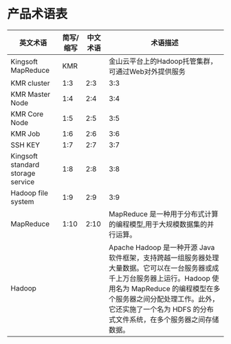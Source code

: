 # 产品术语表


| 英文术语 | 简写/缩写 | 中文术语 | 术语描述 |
| -- | -- | -- | -- |
| Kingsoft MapReduce | KMR |  | 金山云平台上的Hadoop托管集群，可通过Web对外提供服务 |
| KMR cluster | 1:3 | 2:3 | 3:3 |
| KMR Master Node | 1:4 | 2:4 | 3:4 |
| KMR Core Node | 1:5 | 2:5 | 3:5 |
| KMR Job | 1:6 | 2:6 | 3:6 |
| SSH KEY | 1:7 | 2:7 | 3:7 |
| Kingsoft standard storage service | 1:8 | 2:8 | 3:8 |
| Hadoop file system | 1:9 | 2:9 | 3:9 |
| MapReduce | 1:10 | 2:10 | MapReduce 是一种用于分布式计算的编程模型,用于大规模数据集的并行运算。| 
| Hadoop |  |  | Apache Hadoop 是一种开源 Java 软件框架，支持跨越一组服务器处理大量数据。它可以在一台服务器或成千上万台服务器上运行。Hadoop 使用名为 MapReduce 的编程模型在多个服务器之间分配处理工作。此外，它还实施了一个名为 HDFS 的分布式文件系统，在多个服务器之间存储数据。 |

